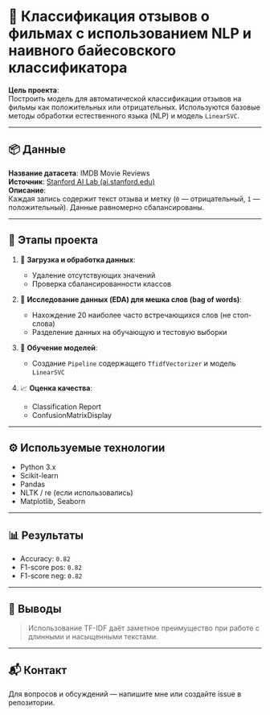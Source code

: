 # 💬 Классификация отзывов о фильмах с использованием NLP и наивного байесовского классификатора

**Цель проекта**:  
Построить модель для автоматической классификации отзывов на фильмы как положительных или отрицательных. Используются базовые методы обработки естественного языка (NLP) и модель `LinearSVC`.

---

## 📦 Данные

**Название датасета**: IMDB Movie Reviews  
**Источник**: [Stanford AI Lab (ai.stanford.edu)](https://ai.stanford.edu/~amaas/data/sentiment/)    
**Описание**:  
Каждая запись содержит текст отзыва и метку (`0` — отрицательный, `1` — положительный). Данные равномерно сбалансированы.

---

## 🧠 Этапы проекта

1. 📂 **Загрузка и обработка данных**:
   - Удаление отсутствующих значений  
   - Проверка сбалансированности классов  

2. 📝 **Исследование данных (EDA) для мешка слов (bag of words)**:
   - Нахождение 20 наиболее часто встречающихся слов (не стоп-слова)  
   - Разделение данных на обучающую и тестовую выборки 

2. 🧪 **Обучение моделей**:
   - Создание `Pipeline` содержащего `TfidfVectorizer` и модель `LinearSVC` 

3. 📈 **Оценка качества**:
   - Classification Report 
   - ConfusionMatrixDisplay

---

## ⚙️ Используемые технологии

- Python 3.x  
- Scikit-learn  
- Pandas  
- NLTK / re (если использовались)  
- Matplotlib, Seaborn

---

## 📊 Результаты

- Accuracy: `0.82`  
- F1-score pos: `0.82`
- F1-score neg: `0.82`   

---

## 📝 Выводы

> Использование TF-IDF даёт заметное преимущество при работе с длинными и насыщенными текстами.

---

## 📬 Контакт

Для вопросов и обсуждений — напишите мне или создайте issue в репозитории.

